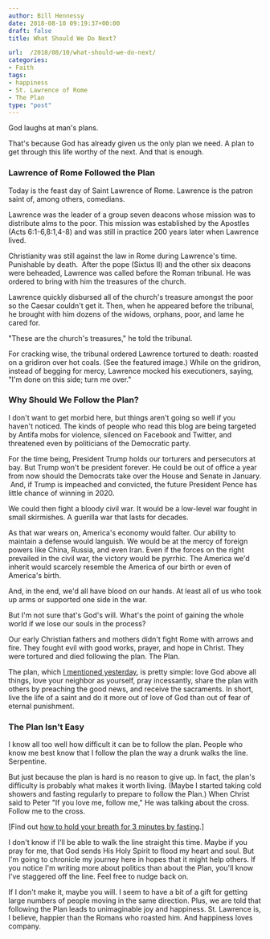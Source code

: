 ```yaml
---
author: Bill Hennessy
date: 2018-08-10 09:19:37+00:00
draft: false
title: What Should We Do Next?

url:  /2018/08/10/what-should-we-do-next/
categories:
- Faith
tags:
- happiness
- St. Lawrence of Rome
- The Plan
type: "post"
---
```


God laughs at man's plans.

That's because God has already given us the only plan we need. A plan to get through this life worthy of the next. And that is enough.



### Lawrence of Rome Followed the Plan



Today is the feast day of Saint Lawrence of Rome. Lawrence is the patron saint of, among others, comedians.

Lawrence was the leader of a group seven deacons whose mission was to distribute alms to the poor. This mission was established by the Apostles (Acts 6:1-6,8:1,4-8) and was still in practice 200 years later when Lawrence lived.

Christianity was still against the law in Rome during Lawrence's time. Punishable by death.  After the pope (Sixtus II) and the other six deacons were beheaded, Lawrence was called before the Roman tribunal. He was ordered to bring with him the treasures of the church.

Lawrence quickly disbursed all of the church's treasure amongst the poor so the Caesar couldn't get it. Then, when he appeared before the tribunal, he brought with him dozens of the widows, orphans, poor, and lame he cared for.

"These are the church's treasures," he told the tribunal.

For cracking wise, the tribunal ordered Lawrence tortured to death: roasted on a gridiron over hot coals. (See the featured image.) While on the gridiron, instead of begging for mercy, Lawrence mocked his executioners, saying, "I'm done on this side; turn me over."



### Why Should We Follow the Plan?



I don't want to get morbid here, but things aren't going so well if you haven't noticed. The kinds of people who read this blog are being targeted by Antifa mobs for violence, silenced on Facebook and Twitter, and threatened even by politicians of the Democratic party.

For the time being, President Trump holds our torturers and persecutors at bay. But Trump won't be president forever. He could be out of office a year from now should the Democrats take over the House and Senate in January.  And, if Trump is impeached and convicted, the future President Pence has little chance of winning in 2020.

We could then fight a bloody civil war. It would be a low-level war fought in small skirmishes. A guerilla war that lasts for decades.

As that war wears on, America's economy would falter. Our ability to maintain a defense would languish. We would be at the mercy of foreign powers like China, Russia, and even Iran. Even if the forces on the right prevailed in the civil war, the victory would be pyrrhic. The America we'd inherit would scarcely resemble the America of our birth or even of America's birth.

And, in the end, we'd all have blood on our hands. At least all of us who took up arms or supported one side in the war.

But I'm not sure that's God's will. What's the point of gaining the whole world if we lose our souls in the process?

Our early Christian fathers and mothers didn't fight Rome with arrows and fire. They fought evil with good works, prayer, and hope in Christ. They were tortured and died following the plan. The Plan.

The plan, which [I mentioned yesterday](https://www.hennessysview.com/2018/08/08/crawling-back-to-happiness-and-freedom/), is pretty simple: love God above all things, love your neighbor as yourself, pray incessantly, share the plan with others by preaching the good news, and receive the sacraments. In short, live the life of a saint and do it more out of love of God than out of fear of eternal punishment.



### The Plan Isn't Easy



I know all too well how difficult it can be to follow the plan. People who know me best know that I follow the plan the way a drunk walks the line. Serpentine.

But just because the plan is hard is no reason to give up. In fact, the plan's difficulty is probably what makes it worth living. (Maybe I started taking cold showers and fasting regularly to prepare to follow the Plan.) When Christ said to Peter "If you love me, follow me," He was talking about the cross. Follow me to the cross.

[Find out [how to hold your breath for 3 minutes by fasting](https://www.hennessysview.com/2017/01/29/how-to-hold-your-breath-for-3-minutes/).]

I don't know if I'll be able to walk the line straight this time. Maybe if you pray for me, that God sends His Holy Spirit to flood my heart and soul. But I'm going to chronicle my journey here in hopes that it might help others. If you notice I'm writing more about politics than about the Plan, you'll know I've staggered off the line. Feel free to nudge back on.

If I don't make it, maybe you will. I seem to have a bit of a gift for getting large numbers of people moving in the same direction. Plus, we are told that following the Plan leads to unimaginable joy and happiness. St. Lawrence is, I believe, happier than the Romans who roasted him. And happiness loves company.
